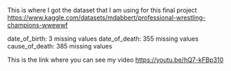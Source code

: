 This is where I got the dataset that I am using for this final project
https://www.kaggle.com/datasets/mdabbert/professional-wrestling-champions-wwewwf


date_of_birth: 3 missing values
date_of_death: 355 missing values
cause_of_death: 385 missing values


This is the link where you can see my video
https://youtu.be/hQ7-kFBp310